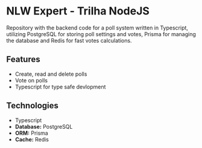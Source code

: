 # NLW Expert - Trilha NodeJS

Repository with the backend code for a poll system written in
Typescript, utilizing PostgreSQL for storing poll settings and votes,
Prisma for managing the database and Redis for fast votes calculations.

## Features

- Create, read and delete polls
- Vote on polls
- Typescript for type safe devlopment

## Technologies

- Typescript
- **Database:** PostgreSQL
- **ORM:** Prisma
- **Cache:** Redis
